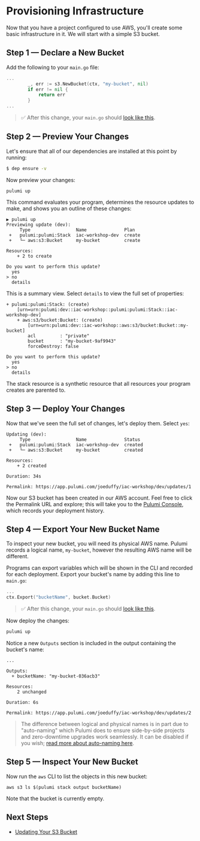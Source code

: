# Provisioning Infrastructure

Now that you have a project configured to use AWS, you'll create some basic infrastructure in it. We will start with a simple S3 bucket.

## Step 1 &mdash; Declare a New Bucket

Add the following to your `main.go` file:

```go
...
		_, err := s3.NewBucket(ctx, "my-bucket", nil)
		if err != nil {
			return err
		}
...
```

> :white_check_mark: After this change, your `main.go` should [look like this](./code/03-provisioning-infrastructure/step1.go).

## Step 2 &mdash; Preview Your Changes

Let's ensure that all of our dependencies are installed at this point by running:

```bash
$ dep ensure -v
```

Now preview your changes:

```
pulumi up
```

This command evaluates your program, determines the resource updates to make, and shows you an outline of these changes:

```
▶ pulumi up
Previewing update (dev):
     Type                 Name              Plan
 +   pulumi:pulumi:Stack  iac-workshop-dev  create
 +   └─ aws:s3:Bucket     my-bucket         create

Resources:
    + 2 to create

Do you want to perform this update?
  yes
> no
  details
```

This is a summary view. Select `details` to view the full set of properties:

```
+ pulumi:pulumi:Stack: (create)
    [urn=urn:pulumi:dev::iac-workshop::pulumi:pulumi:Stack::iac-workshop-dev]
    + aws:s3/bucket:Bucket: (create)
        [urn=urn:pulumi:dev::iac-workshop::aws:s3/bucket:Bucket::my-bucket]
        acl         : "private"
        bucket      : "my-bucket-9af9943"
        forceDestroy: false

Do you want to perform this update?
  yes
> no
  details
```

The stack resource is a synthetic resource that all resources your program creates are parented to.

## Step 3 &mdash; Deploy Your Changes

Now that we've seen the full set of changes, let's deploy them. Select `yes`:

```
Updating (dev):
     Type                 Name              Status
 +   pulumi:pulumi:Stack  iac-workshop-dev  created
 +   └─ aws:s3:Bucket     my-bucket         created

Resources:
    + 2 created

Duration: 34s

Permalink: https://app.pulumi.com/joeduffy/iac-workshop/dev/updates/1
```

Now our S3 bucket has been created in our AWS account. Feel free to click the Permalink URL and explore; this will take you to the [Pulumi Console](https://www.pulumi.com/docs/intro/console/), which records your deployment history.

## Step 4 &mdash; Export Your New Bucket Name

To inspect your new bucket, you will need its physical AWS name. Pulumi records a logical name, `my-bucket`, however the resulting AWS name will be different.

Programs can export variables which will be shown in the CLI and recorded for each deployment. Export your bucket's name by adding this line to `main.go`:

```go
...
ctx.Export("bucketName", bucket.Bucket)
```

> :white_check_mark: After this change, your `main.go` should [look like this](./code/03-provisioning-infrastructure/step4.go).

Now deploy the changes:

```bash
pulumi up
```

Notice a new `Outputs` section is included in the output containing the bucket's name:

```
...

Outputs:
  + bucketName: "my-bucket-036acb3"

Resources:
    2 unchanged

Duration: 6s

Permalink: https://app.pulumi.com/joeduffy/iac-workshop/dev/updates/2
```

> The difference between logical and physical names is in part due to "auto-naming" which Pulumi does to ensure side-by-side 
>projects and zero-downtime upgrades work seamlessly. It can be disabled if you wish; [read more about auto-naming here](https://www.pulumi.com/docs/intro/concepts/programming-model/#autonaming).

## Step 5 &mdash; Inspect Your New Bucket

Now run the `aws` CLI to list the objects in this new bucket:

```
aws s3 ls $(pulumi stack output bucketName)
```

Note that the bucket is currently empty.

## Next Steps

* [Updating Your S3 Bucket](./04-updating-your-infrastructure.md)
